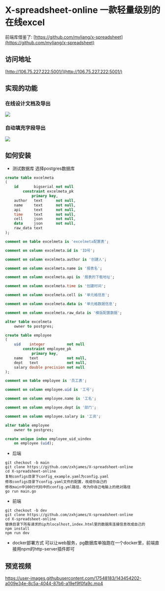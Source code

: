 # X-spreadsheet-online 一款轻量级别的在线excel

前端库借鉴了:
[https://github.com/myliang/x-spreadsheet](https://github.com/myliang/x-spreadsheet)

## 访问地址

[http://106.75.227.222:5001/](http://106.75.227.222:5001/)
## 实现的功能
### 在线设计文档及导出

![](https://github.com/zxhjames/learn_resource/blob/gif/mygif/test3-min.gif?raw=true)
### 自动填充字段导出

![](https://github.com/zxhjames/learn_resource/blob/gif/mygif/test4-min.gif?raw=true)
## 如何安装
* 测试数据库
选择postgres数据库
```sql
create table excelmeta
(
    id       bigserial not null
        constraint excelmeta_pk
            primary key,
    author   text      not null,
    name     text      not null,
    api      text      not null,
    time     text      not null,
    cell     json      not null,
    data     json      not null,
    raw_data text
);

comment on table excelmeta is 'excelmeta配置表';

comment on column excelmeta.id is 'ID号';

comment on column excelmeta.author is '创建人';

comment on column excelmeta.name is '报表名';

comment on column excelmeta.api is '报表的下载地址';

comment on column excelmeta.time is '创建时间';

comment on column excelmeta.cell is '单元格信息';

comment on column excelmeta.data is '单元格数据信息';

comment on column excelmeta.raw_data is '模版配置数据';

alter table excelmeta
    owner to postgres;

create table employee
(
    uid    integer          not null
        constraint employee_pk
            primary key,
    name   text             not null,
    dept   text             not null,
    salary double precision not null
);

comment on table employee is '员工表';

comment on column employee.uid is '工号';

comment on column employee.name is '工名';

comment on column employee.dept is '部门';

comment on column employee.salary is '工资';

alter table employee
    owner to postgres;

create unique index employee_uid_uindex
    on employee (uid);
```
* 后端
```shell
git checkout -b main
git clone https://github.com/zxhjames/X-spreadsheet-online
cd X-spreadsheet-online
复制configs目录下config_example.yaml为config.yaml
修改configs目录下config.yaml文件的配置，改成你自己的
修改main中100行代码中的config.yml路径，改为你自己电脑上的绝对路径
go run main.go
```

* 前端
```shell
git checkout -b dev
git clone https://github.com/zxhjames/X-spreadsheet-online
cd X-spreadsheet-online
替换目录下所有请求的ip为localhost,index.html里的数据库连接信息改成自己的
npm install
npm run dev
```

* docker部署方式
可以让web服务，pg数据库单独跑在一个docker里，前端直接用npm的http-server插件即可

## 预览视频
https://user-images.githubusercontent.com/17548183/143454202-a009e34e-8c5a-4044-87b6-a19ef9f0fa9c.mp4








